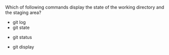 Which of following commands display the state of the working directory and the staging area?

* git log
* git state
+ git status
* git display
